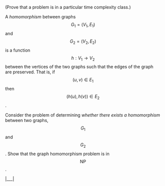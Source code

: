 (Prove that a problem is in a particular time complexity class.)

A _homomorphism_ between graphs $$G_1 = (V_1, E_1)$$ and $$G_2 = (V_2, E_2)$$ is a function $$h : V_1 \rightarrow V_2$$ between the vertices of the two graphs such that the edges of the graph are preserved. That is, if $$(u, v) \in E_1$$ then $$(h(u), h(v)) \in E_2$$.

Consider the problem of determining _whether there exists a homomorphism_ between two graphs, $$G_1$$ and $$G_2$$. Show that the graph homomorphism problem is in $$\mathsf{NP}$$.

|___|
